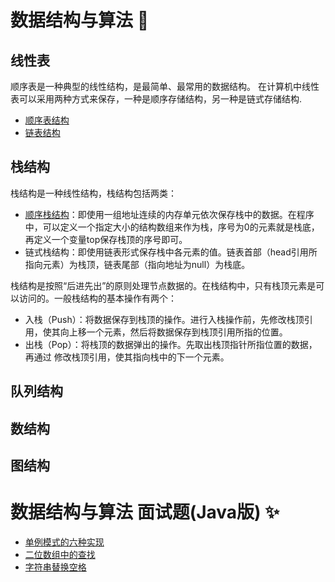 # 数据结构与算法 :dizzy:
## 线性表
顺序表是一种典型的线性结构，是最简单、最常用的数据结构。
在计算机中线性表可以采用两种方式来保存，一种是顺序存储结构，另一种是链式存储结构.
- [顺序表结构](./src/dataStructure/orderList)
- [链表结构](./src/dataStructure/linkedList)

## 栈结构
栈结构是一种线性结构，栈结构包括两类：
- [顺序栈结构](./src/dataStructure/stack)：即使用一组地址连续的内存单元依次保存栈中的数据。在程序中，可以定义一个指定大小的结构数组来作为栈，序号为0的元素就是栈底，再定义一个变量top保存栈顶的序号即可。
- 链式栈结构：即使用链表形式保存栈中各元素的值。链表首部（head引用所指向元素）为栈顶，链表尾部（指向地址为null）为栈底。

栈结构是按照“后进先出”的原则处理节点数据的。在栈结构中，只有栈顶元素是可以访问的。一般栈结构的基本操作有两个：
- 入栈（Push）：将数据保存到栈顶的操作。进行入栈操作前，先修改栈顶引用，使其向上移一个元素，然后将数据保存到栈顶引用所指的位置。
- 出栈（Pop）：将栈顶的数据弹出的操作。先取出栈顶指针所指位置的数据，再通过 修改栈顶引用，使其指向栈中的下一个元素。

## 队列结构

## 数结构

## 图结构

# 数据结构与算法 面试题(Java版) :sparkles:

- [单例模式的六种实现](./src/review02)
- [二位数组中的查找](./src/review03)
- [字符串替换空格](./src/review04)
